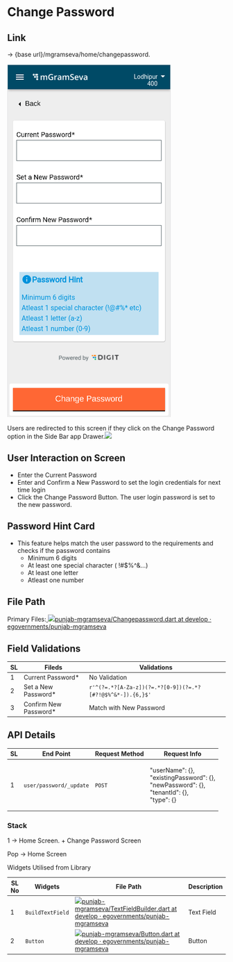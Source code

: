 # Change Password

## **Link**&#x20;

→ {base url}/mgramseva/home/changepassword.

![](<../../../../.gitbook/assets/image (60).png>)

Users are redirected to this screen if they click on the Change Password option in the Side Bar app Drawer.![](blob:https://digit-discuss.atlassian.net/ab0d2124-264f-4e7e-825a-6da61e034076#media-blob-url=true\&id=b1d71015-4630-47b9-a673-6bc5b8c40589\&collection=contentId-1925546002\&contextId=1925546002\&mimeType=image%2Fpng\&name=ChangePassword.png\&size=40193\&width=377\&height=813\&alt=)

## **User Interaction on Screen**

* Enter the Current Password
* Enter and Confirm a New Password to set the login credentials for next time login
* Click the Change Password Button. The user login password is set to the new password.

## **Password Hint Card**

* This feature helps match the user password to the requirements and checks if the password contains
  * Minimum 6 digits
  * At least one special character ( !#$%^&...)
  * At least one letter
  * Atleast one number

## **File Path**

Primary Files:[ ![](https://github.com/fluidicon.png)punjab-mgramseva/Changepassword.dart at develop · egovernments/punjab-mgramseva](https://github.com/egovernments/punjab-mgramseva/blob/develop/frontend/mgramseva/lib/screeens/ChangePassword/Changepassword.dart)

## **Field Validations**

| **SL** | **Fileds**             | **Validations**                                            |
| ------ | ---------------------- | ---------------------------------------------------------- |
| 1      | Current Password\*     | No Validation                                              |
| 2      | Set a New Password\*   | `r'^(?=.*?[A-Za-z])(?=.*?[0-9])(?=.*?[#?!@$%^&*-]).{6,}$'` |
| 3      | Confirm New Password\* | Match with New Password                                    |

## **API Details**

| **SL** | **End Point**           | **Request Method** | **Request Info**                                                                                         |
| ------ | ----------------------- | ------------------ | -------------------------------------------------------------------------------------------------------- |
| 1      | `user/password/_update` | `POST`             | <p>"userName": {},<br>"existingPassword": {},<br>"newPassword": {},<br>"tenantId": {},<br>"type": {}</p> |

### **Stack**

1 → Home Screen. + Change Password Screen

Pop → Home Screen

Widgets Utilised from Library

| **SL No** | **Widgets**      | **File Path**                                                                                                                                                                                                                                | **Description** |
| --------- | ---------------- | -------------------------------------------------------------------------------------------------------------------------------------------------------------------------------------------------------------------------------------------- | --------------- |
| 1         | `BuildTextField` | [![](https://github.com/fluidicon.png)punjab-mgramseva/TextFieldBuilder.dart at develop · egovernments/punjab-mgramseva](https://github.com/egovernments/punjab-mgramseva/blob/develop/frontend/mgramseva/lib/widgets/TextFieldBuilder.dart) | Text Field      |
| 2         | `Button`         | [![](https://github.com/fluidicon.png)punjab-mgramseva/Button.dart at develop · egovernments/punjab-mgramseva](https://github.com/egovernments/punjab-mgramseva/blob/develop/frontend/mgramseva/lib/widgets/Button.dart)                     | Button          |
